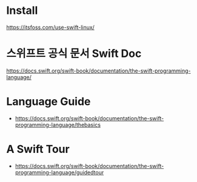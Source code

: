 # Install

https://itsfoss.com/use-swift-linux/


# 스위프트 공식 문서 Swift Doc

https://docs.swift.org/swift-book/documentation/the-swift-programming-language/

# Language Guide

- https://docs.swift.org/swift-book/documentation/the-swift-programming-language/thebasics

# A Swift Tour

- https://docs.swift.org/swift-book/documentation/the-swift-programming-language/guidedtour


